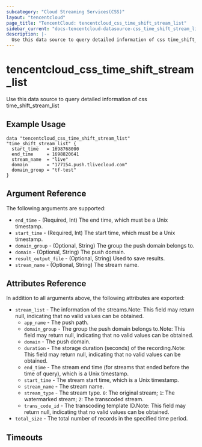 ```yaml
---
subcategory: "Cloud Streaming Services(CSS)"
layout: "tencentcloud"
page_title: "TencentCloud: tencentcloud_css_time_shift_stream_list"
sidebar_current: "docs-tencentcloud-datasource-css_time_shift_stream_list"
description: |-
  Use this data source to query detailed information of css time_shift_stream_list
---
```


# tencentcloud_css_time_shift_stream_list

Use this data source to query detailed information of css time_shift_stream_list

## Example Usage

```hcl
data "tencentcloud_css_time_shift_stream_list" "time_shift_stream_list" {
  start_time   = 1698768000
  end_time     = 1698820641
  stream_name  = "live"
  domain       = "177154.push.tlivecloud.com"
  domain_group = "tf-test"
}
```

## Argument Reference

The following arguments are supported:

* `end_time` - (Required, Int) The end time, which must be a Unix timestamp.
* `start_time` - (Required, Int) The start time, which must be a Unix timestamp.
* `domain_group` - (Optional, String) The group the push domain belongs to.
* `domain` - (Optional, String) The push domain.
* `result_output_file` - (Optional, String) Used to save results.
* `stream_name` - (Optional, String) The stream name.

## Attributes Reference

In addition to all arguments above, the following attributes are exported:

* `stream_list` - The information of the streams.Note: This field may return null, indicating that no valid values can be obtained.
  * `app_name` - The push path.
  * `domain_group` - The group the push domain belongs to.Note: This field may return null, indicating that no valid values can be obtained.
  * `domain` - The push domain.
  * `duration` - The storage duration (seconds) of the recording.Note: This field may return null, indicating that no valid values can be obtained.
  * `end_time` - The stream end time (for streams that ended before the time of query), which is a Unix timestamp.
  * `start_time` - The stream start time, which is a Unix timestamp.
  * `stream_name` - The stream name.
  * `stream_type` - The stream type. `0`: The original stream; `1`: The watermarked stream; `2`: The transcoded stream.
  * `trans_code_id` - The transcoding template ID.Note: This field may return null, indicating that no valid values can be obtained.
* `total_size` - The total number of records in the specified time period.


## Timeouts

<no value>


